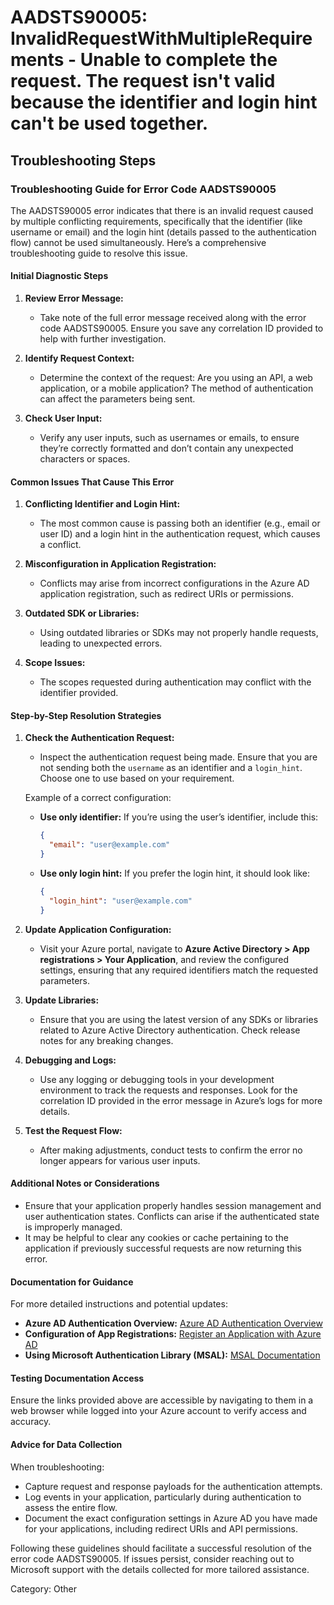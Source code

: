 # AADSTS90005: InvalidRequestWithMultipleRequirements - Unable to complete the request. The request isn't valid because the identifier and login hint can't be used together.


## Troubleshooting Steps
### Troubleshooting Guide for Error Code AADSTS90005

The AADSTS90005 error indicates that there is an invalid request caused by multiple conflicting requirements, specifically that the identifier (like username or email) and the login hint (details passed to the authentication flow) cannot be used simultaneously. Here’s a comprehensive troubleshooting guide to resolve this issue.

#### Initial Diagnostic Steps

1. **Review Error Message:**
   - Take note of the full error message received along with the error code AADSTS90005. Ensure you save any correlation ID provided to help with further investigation.

2. **Identify Request Context:**
   - Determine the context of the request: Are you using an API, a web application, or a mobile application? The method of authentication can affect the parameters being sent.

3. **Check User Input:**
   - Verify any user inputs, such as usernames or emails, to ensure they’re correctly formatted and don’t contain any unexpected characters or spaces.

#### Common Issues That Cause This Error

1. **Conflicting Identifier and Login Hint:**
   - The most common cause is passing both an identifier (e.g., email or user ID) and a login hint in the authentication request, which causes a conflict.

2. **Misconfiguration in Application Registration:**
   - Conflicts may arise from incorrect configurations in the Azure AD application registration, such as redirect URIs or permissions.

3. **Outdated SDK or Libraries:**
   - Using outdated libraries or SDKs may not properly handle requests, leading to unexpected errors.

4. **Scope Issues:**
   - The scopes requested during authentication may conflict with the identifier provided.

#### Step-by-Step Resolution Strategies

1. **Check the Authentication Request:**
   - Inspect the authentication request being made. Ensure that you are not sending both the `username` as an identifier and a `login_hint`. Choose one to use based on your requirement.
   
   Example of a correct configuration:
   - **Use only identifier:** If you’re using the user’s identifier, include this:
     ```json
     {
       "email": "user@example.com"
     }
     ```
   - **Use only login hint:** If you prefer the login hint, it should look like:
     ```json
     {
       "login_hint": "user@example.com"
     }
     ```

2. **Update Application Configuration:**
   - Visit your Azure portal, navigate to **Azure Active Directory > App registrations > Your Application**, and review the configured settings, ensuring that any required identifiers match the requested parameters.

3. **Update Libraries:**
   - Ensure that you are using the latest version of any SDKs or libraries related to Azure Active Directory authentication. Check release notes for any breaking changes.

4. **Debugging and Logs:**
   - Use any logging or debugging tools in your development environment to track the requests and responses. Look for the correlation ID provided in the error message in Azure’s logs for more details.

5. **Test the Request Flow:**
   - After making adjustments, conduct tests to confirm the error no longer appears for various user inputs.

#### Additional Notes or Considerations

- Ensure that your application properly handles session management and user authentication states. Conflicts can arise if the authenticated state is improperly managed.
- It may be helpful to clear any cookies or cache pertaining to the application if previously successful requests are now returning this error.

#### Documentation for Guidance

For more detailed instructions and potential updates:
- **Azure AD Authentication Overview:** [Azure AD Authentication Overview](https://docs.microsoft.com/en-us/azure/active-directory/develop/authentication-scenarios)
- **Configuration of App Registrations:** [Register an Application with Azure AD](https://docs.microsoft.com/en-us/azure/active-directory/develop/quickstart-register-app)
- **Using Microsoft Authentication Library (MSAL):** [MSAL Documentation](https://docs.microsoft.com/en-us/azure/active-directory/develop/msal-overview)

#### Testing Documentation Access

Ensure the links provided above are accessible by navigating to them in a web browser while logged into your Azure account to verify access and accuracy.

#### Advice for Data Collection

When troubleshooting:
- Capture request and response payloads for the authentication attempts.
- Log events in your application, particularly during authentication to assess the entire flow.
- Document the exact configuration settings in Azure AD you have made for your applications, including redirect URIs and API permissions.

Following these guidelines should facilitate a successful resolution of the error code AADSTS90005. If issues persist, consider reaching out to Microsoft support with the details collected for more tailored assistance.

Category: Other
